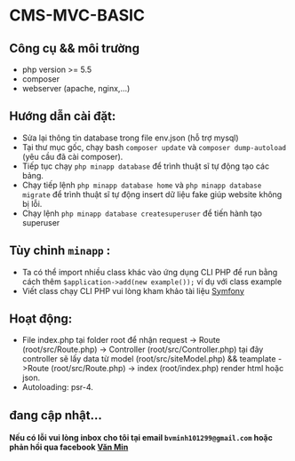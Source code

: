 # CMS-MVC-BASIC
## Công cụ && môi trường
- php version >= 5.5
- composer
- webserver (apache, nginx,...)
## Hướng dẫn cài đặt:
- Sửa lại thông tin database trong file env.json (hỗ trợ mysql) 
- Tại thư mục gốc, chạy bash ```composer update``` và ```composer dump-autoload``` (yêu cầu đã cài composer).
- Tiếp tục chạy ```php minapp database``` để trình thuật sĩ tự động tạo các bảng.
- Chạy tiếp lệnh ```php minapp database home``` và ```php minapp database migrate``` để trình thuật sĩ tự động insert dữ liệu fake giúp website không bị lỗi.
- Chạy lệnh ```php minapp database createsuperuser``` để tiến hành tạo superuser
## Tùy chỉnh ```minapp``` :
- Ta có thể import nhiều class khác vào ứng dụng CLI PHP để run bằng cách thêm ```$application->add(new example());``` ví dụ với class example
- Viết class chạy CLI PHP vui lòng kham khảo tài liệu [Symfony](https://symfony.com/doc/current/console.html)
## Hoạt động:
- File index.php tại folder root để nhận request -> Route (root/src/Route.php) -> Controller (root/src/Controller.php) tại đây controller sẽ lấy data từ model (root/src/siteModel.php) && teamplate ->Route (root/src/Route.php) -> index (root/index.php)  render html hoặc json.
- Autoloading: psr-4.
## đang cập nhật...

#### Nếu có lỗi vui lòng inbox cho tôi tại email ```bvminh101299@gmail.com``` hoặc phản hồi qua facebook [Văn Min](https://www.facebook.com/zake.death)
